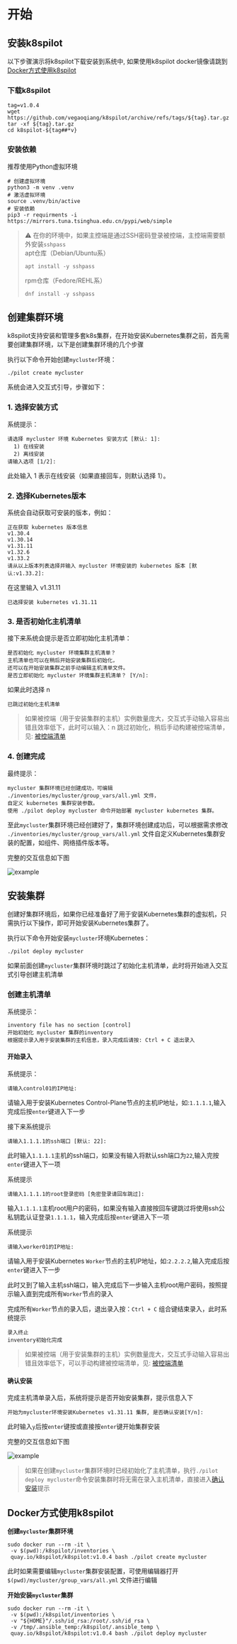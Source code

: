 # 开始

## 安装k8spilot
以下步骤演示将k8spilot下载安装到系统中, 如果使用k8spilot docker镜像请跳到[Docker方式使用k8spilot](#docker方式使用k8spilot)

### 下载k8spilot

```shell
tag=v1.0.4
wget https://github.com/vegaoqiang/k8spilot/archive/refs/tags/${tag}.tar.gz
tar -xf ${tag}.tar.gz
cd k8spilot-${tag##*v}
```

### 安装依赖
推荐使用Python虚拟环境

```shell
# 创建虚拟环境
python3 -m venv .venv
# 激活虚拟环境
source .venv/bin/active
# 安装依赖
pip3 -r requirments -i https://mirrors.tuna.tsinghua.edu.cn/pypi/web/simple
```

> :warning: 在你的环境中，如果主控端是通过SSH密码登录被控端，主控端需要额外安装`sshpass`  
>apt仓库（Debian/Ubuntu系）
>```shell
>apt install -y sshpass
>```
>
>rpm仓库（Fedore/REHL系）
>```shell
>dnf install -y sshpass
>```

## 创建集群环境
k8spilot支持安装和管理多套k8s集群，在开始安装Kubernetes集群之前，首先需要创建集群环境，以下是创建集群环境的几个步骤

执行以下命令开始创建`mycluster`环境：
```shell
./pilot create mycluster
```
系统会进入交互式引导，步骤如下：

### 1. 选择安装方式

系统提示：
```shell
请选择 mycluster 环境 Kubernetes 安装方式 [默认: 1]:
  1) 在线安装
  2) 离线安装
请输入选项 [1/2]:
```
此处输入 1 表示在线安装（如果直接回车，则默认选择 1）。

### 2. 选择Kubernetes版本
系统会自动获取可安装的版本，例如：
```shell
正在获取 kubernetes 版本信息
v1.30.4
v1.30.14
v1.31.11
v1.32.6
v1.33.2
请从以上版本列表选择并输入 mycluster 环境安装的 kubernetes 版本 [默认:v1.33.2]:
```
在这里输入 v1.31.11
```
已选择安装 kubernetes v1.31.11
```

### 3. 是否初始化主机清单
接下来系统会提示是否立即初始化主机清单：
```
是否初始化 mycluster 环境集群主机清单？
主机清单也可以在稍后开始安装集群后初始化，
还可以在开始安装集群之前手动编辑主机清单文件。
是否立即初始化 mycluster 环境集群主机清单？ [Y/n]:
```
如果此时选择 n
```
已跳过初始化主机清单
```
>如果被控端（用于安装集群的主机）实例数量庞大，交互式手动输入容易出错且效率低下，此时可以输入：n 跳过初始化，稍后手动构建被控端清单，见: [被控端清单](inventory.md)

### 4. 创建完成
最终提示：
```shell
mycluster 集群环境已经创建成功，可编辑 ./inventories/mycluster/group_vars/all.yml 文件，
自定义 kubernetes 集群安装参数。
使用 ./pilot deploy mycluster 命令开始部署 mycluster kubernetes 集群。
```
至此`mycluster`集群环境已经创建好了，集群环境创建成功后，可以根据需求修改 `./inventories/mycluster/group_vars/all.yml` 文件自定义Kubernetes集群安装的配置，如组件、网络插件版本等。

完整的交互信息如下图

![example](/docs/images/online_create.png)


## 安装集群
创建好集群环境后，如果你已经准备好了用于安装Kubernetes集群的虚拟机，只需执行以下操作，即可开始安装Kubernetes集群了。

执行以下命令开始安装`mycluster`环境Kubernetes：
```shell
./pilot deploy mycluster
```

如果前面创建`mycluster`集群环境时跳过了初始化主机清单，此时将开始进入交互式引导创建主机清单

### 创建主机清单
系统提示：
```info
inventory file has no section [control]
开始初始化 mycluster 集群的inventory
根据提示录入用于安装集群的主机信息，录入完成后请按: Ctrl + C 退出录入
```

#### 开始录入
系统提示：
```shell
请输入control01的IP地址:
```
请输入用于安装Kubernetes Control-Plane节点的主机IP地址，如:`1.1.1.1`,输入完成后按`enter`键进入下一步

接下来系统提示
```shell
请输入1.1.1.1的ssh端口 [默认: 22]:
```
此时输入`1.1.1.1`主机的ssh端口，如果没有输入将默认ssh端口为`22`,输入完按`enter`键进入下一项

系统提示
```shell
请输入1.1.1.1的root登录密码 [免密登录请回车跳过]:
```
输入`1.1.1.1`主机root用户的密码，如果没有输入直接按回车键跳过将使用ssh公私钥匙认证登录`1.1.1.1`，输入完成后按`enter`键进入下一项

系统提示
```shell
请输入worker01的IP地址:
```
请输入用于安装Kubernetes `Worker`节点的主机IP地址，如:`2.2.2.2`,输入完成后按`enter`键进入下一步

此时又到了输入主机ssh端口，输入完成后下一步输入主机root用户密码，按照提示输入直到完成所有`Worker`节点的录入

完成所有`Worker`节点的录入后，退出录入按：`Ctrl + C` 组合键结束录入，此时系统提示
```shell
录入终止
inventory初始化完成
```
>如果被控端（用于安装集群的主机）实例数量庞大，交互式手动输入容易出错且效率低下，可以手动构建被控端清单，见: [被控端清单](inventory.md)

#### 确认安装
完成主机清单录入后，系统将提示是否开始安装集群，提示信息入下
```shell
开始为mycluster环境安装Kubernetes v1.31.11 集群, 是否确认安装[Y/n]:
```
此时输入`y`后按`enter`键按或直接按`enter`键开始集群安装

完整的交互信息如下图

![example](/docs/images/online_deploy.png)

>如果在创建`mycluster`集群环境时已经初始化了主机清单，执行`./pilot deploy mycluster`命令安装集群时将无需在录入主机清单，直接进入[确认安装](#确认安装)提示

##  Docker方式使用k8spilot

**创建`mycluster`集群环境**
```shell
sudo docker run --rm -it \
 -v $(pwd):/k8spilot/inventories \
 quay.io/k8spilot/k8spilot:v1.0.4 bash ./pilot create mycluster
```
此时如果需要编辑`mycluster`集群安装配置，可使用编辑器打开 `$(pwd)/mycluster/group_vars/all.yml` 文件进行编辑

**开始安装`mycluster`集群**
```shell
sudo docker run --rm -it \
 -v $(pwd):/k8spilot/inventories \
 -v "${HOME}"/.ssh/id_rsa:/root/.ssh/id_rsa \
 -v /tmp/.ansible_temp:/k8spilot/.ansible_temp \
 quay.io/k8spilot/k8spilot:v1.0.4 bash ./pilot deploy mycluster
```


